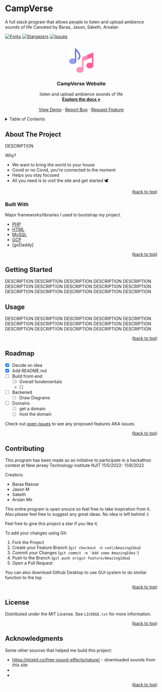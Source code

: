 # CampVerse
A full stack program that allows people to listen and upload ambience sounds of life
Careated by Baraa, Jason, Saketh, Arsalan
<div id="top"></div>

<!-- [![Contributors][contributors-shield]][contributors-url] -->
[![Forks][forks-shield]][forks-url]
[![Stargazers][stars-shield]][stars-url]
[![Issues][issues-shield]][issues-url]
<!-- [![MIT License][license-shield]][license-url] -->
<!-- [![LinkedIn][linkedin-shield]][linkedin-url]
 -->


<!-- PROJECT LOGO -->
<br />
<div align="center">
  <a href="https://github.com/Jtothesun/CampVerse/">
    <img src="https://github.com/Jtothesun/CampVerse/blob/main/frontend/images/musical-note.png?raw=true" alt="Logo" width="80" height="80">
  </a>

  <h3 align="center">CampVerse Website</h3>

  <p align="center">
    listen and upload ambience sounds of life
    <br />
    <a href="https://github.com/Jtothesun/CampVerse"><strong>Explore the docs »</strong></a>
    <br />
    <br />
    <a href="https://github.com/Jtothesun/CampVerse">View Demo</a>
    ·
    <a href="https://github.com/Jtothesun/CampVerse/issues">Report Bug</a>
    ·
    <a href="https://github.com/Jtothesun/CampVerse/issues">Request Feature</a>
  </p>
</div>



<!-- TABLE OF CONTENTS -->
<details>
  <summary>Table of Contents</summary>
  <ol>
    <li>
      <a href="#about-the-project">About The Project</a>
      <ul>
        <li><a href="#built-with">Built With</a></li>
      </ul>
    </li>
    <li>
      <a href="#getting-started">Getting Started</a>
      <ul>
        <li><a href="#prerequisites">Prerequisites</a></li>
        <li><a href="#installation">Installation</a></li>
      </ul>
    </li>
    <li><a href="#usage">Usage</a></li>
    <li><a href="#roadmap">Roadmap</a></li>
    <li><a href="#contributing">Contributing</a></li>
    <li><a href="#license">License</a></li>
    <!-- <li><a href="#contact">Contact</a></li> -->
    <li><a href="#acknowledgments">Acknowledgments</a></li>
  </ol>
</details>



<!-- ABOUT THE PROJECT -->
## About The Project

<!-- [![Product Name Screen Shot][product-screenshot]](https://example.com) -->

DESCRIPTION 

Why?
* We want to bring the world to your house
* Covid or no Covid, you're connected to the moment
* Helps you stay focused 
* All you need is to visit the site and get started :dove: 



<p align="right">(<a href="#top">back to top</a>)</p>



### Built With

 Major frameworks/libraries I used to bootstrap my project. 

* [PHP](https://www.php.net/docs.php)
* [HTML]()
* [MySQL]()
* [GCP]()
* [goDaddy]

<p align="right">(<a href="#top">back to top</a>)</p>



<!-- GETTING STARTED -->
## Getting Started
DESCRIPTION DESCRIPTION DESCRIPTION
DESCRIPTION DESCRIPTION DESCRIPTION
DESCRIPTION DESCRIPTION DESCRIPTION
DESCRIPTION DESCRIPTION DESCRIPTION
DESCRIPTION DESCRIPTION DESCRIPTION

<!-- USAGE EXAMPLES -->
## Usage
DESCRIPTION DESCRIPTION DESCRIPTION
DESCRIPTION DESCRIPTION DESCRIPTION
DESCRIPTION DESCRIPTION DESCRIPTION
DESCRIPTION DESCRIPTION DESCRIPTION
DESCRIPTION DESCRIPTION DESCRIPTION


<p align="right">(<a href="#top">back to top</a>)</p>



<!-- ROADMAP -->
## Roadmap

- [x] Decide on idea
- [x] Add README.md
- [ ] Build front-end
  - [ ] Overall fundementals
  - [ ] 
- [ ] Backened
  - [ ] Draw Diagrams
- [ ] Domains
  - [ ] get a domain
  - [ ] host the domain 

Check out [open issues](https://github.com/Jtothesun/CampVerse/issues) to see any proposed features AKA issues.

<p align="right">(<a href="#top">back to top</a>)</p>



<!-- CONTRIBUTING -->
## Contributing

This program has been made as an initiative to participate in a hackathon contest at New jersey Technology institute NJIT 11/5/2022- 11/6/2022

Creators: 
* Baraa Nassar
* Jason M
* Saketh
* Arslan Mir

This entire program is open srouce so feel free to take inspiration from it. Also please feel free to suggest any great ideas. No idea is left behind :) 

Feel free to give this project a star if you like it. 

To add your changes using Git:
1. Fork the Project
2. Create your Feature Branch (`git checkout -b cool/AmazingIdea`)
3. Commit your Changes (`git commit -m 'Add some AmazingIdea'`)
4. Push to the Branch (`git push origin feature/AmazingIdea`)
5. Open a Pull Request

You can also download Github Desktop to use GUI system to do similar function to the top

<p align="right">(<a href="#top">back to top</a>)</p>



<!-- LICENSE -->
## License

Distributed under the MIT License. See `LICENSE.txt` for more information.

<p align="right">(<a href="#top">back to top</a>)</p>


<!-- ACKNOWLEDGMENTS -->
## Acknowledgments

Some other sources that helped me build this project:

*  https://mixkit.co/free-sound-effects/nature/ - downloaded sounds from this site
* 
* 


<p align="right">(<a href="#top">back to top</a>)</p>



<!-- MARKDOWN LINKS & IMAGES -->
<!-- https://www.markdownguide.org/basic-syntax/#reference-style-links -->
[contributors-shield]: https://img.shields.io/github/contributors/Baraa2nassar/RemindME.svg?style=for-the-badge
[contributors-url]: https://github.com/Jtothesun/CampVerse/graphs/contributors
[forks-shield]: https://img.shields.io/github/forks/Baraa2nassar/RemindME.svg?style=for-the-badge

[forks-url]: https://github.com/Jtothesun/CampVerse/network/members

[stars-shield]: https://img.shields.io/github/stars/Baraa2nassar/RemindME.svg?style=for-the-badge
[stars-url]: https://github.com/Jtothesun/CampVerse/stargazers
[issues-shield]: https://img.shields.io/github/issues/Baraa2nassar/RemindME.svg?style=for-the-badge
[issues-url]: https://github.com/Jtothesun/CampVerse/issues
[license-shield]: https://img.shields.io/github/license/Baraa2nassar/RemindME.svg?style=for-the-badge
[license-url]: https://github.com/Jtothesun/CampVerse/blob/master/LICENSE.txt
[linkedin-shield]: https://img.shields.io/badge/-LinkedIn-black.svg?style=for-the-badge&logo=linkedin&colorB=555
[linkedin-url]: https://linkedin.com/in/baraa2nassar
[product-screenshot]: https://cdn.discordapp.com/attachments/767632792950407179/929123702036107324/unknown.png

